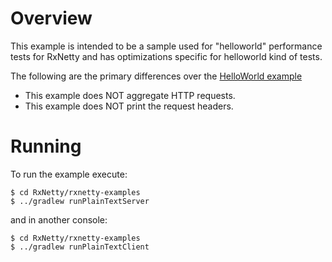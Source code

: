Overview
========

This example is intended to be a sample used for "helloworld" performance tests for RxNetty and has optimizations specific
for helloworld kind of tests.

The following are the primary differences over the [HelloWorld example](../helloworld) 

- This example does NOT aggregate HTTP requests.
- This example does NOT print the request headers.

Running
=======

To run the example execute:

```
$ cd RxNetty/rxnetty-examples
$ ../gradlew runPlainTextServer
```

and in another console:

```
$ cd RxNetty/rxnetty-examples
$ ../gradlew runPlainTextClient
```